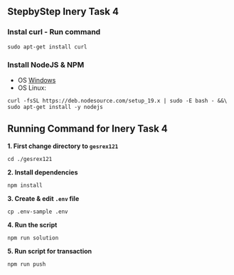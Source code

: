 ## StepbyStep Inery Task 4

### Instal curl - Run command
```
sudo apt-get install curl
```

### Install NodeJS & NPM

- OS [Windows](https://nodejs.org/en/download/)
- OS Linux:
```
curl -fsSL https://deb.nodesource.com/setup_19.x | sudo -E bash - &&\
sudo apt-get install -y nodejs
```



## Running Command for Inery Task  4

**1. First change directory to `gesrex121`**

```shell
cd ./gesrex121
```


**2. Install dependencies**

```shell
npm install
```

**3. Create & edit `.env` file**
```
cp .env-sample .env
```


**4. Run the script**

```
npm run solution
```

**5. Run script for transaction**

```
npm run push
```